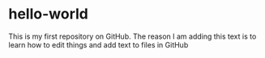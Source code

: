 # hello-world
This is my first repository on GitHub. 
The reason I am adding this text is to learn how to edit things and add text to files in GitHub

